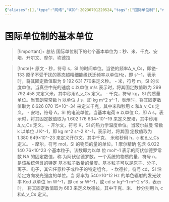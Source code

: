 ```yaml
---
{"aliases":[],"type":"网络","UID":20230701220524,"tags":["国际单位制"],"related":"[[七个基本物理常数]]","status":null,"banner_icon":"🌐","date":"2023-07-01 22:05:24","dg-publish":true,"permalink":"/10-Card/制卡/国际单位制的基本单位/","dgPassFrontmatter":true,"noteIcon":""}
---
```


# 国际单位制的基本单位

> [!important]+ 总结
> 国际单位制下的七个基本单位为：秒、米、千克、安培、开尔文、摩尔、坎德拉
> 

> [!note]+ 原文
> \- 秒，符号 s，SI 的时间单位。当铯的频率Δ_ν_Cs，即铯- 133 原子不受干扰的基态超精细能级跃迁频率以单位Hz，即 s^-1，表示时，将其固定数值取为 9 192 631 770来定义秒。
\- 米，符号 m，SI 的长度单位。当真空中光的速度 c 以单位 m/s 表示时，将其固定数值取为 299 792 458 来定义米，其中秒用Δ_ν_Cs 定义。
\- 千克，符号 kg，SI 的质量单位。当普朗克常数 h 以单位 J s，即 kg m^2 s^-1，表示时，将其固定数值取为 6.626 070 15×10^-34 来定义千克，其中米和秒用 c 和Δ_ν_Cs 定 义。
\- 安培，符号 A，SI 的电流单位。当基本电荷 e 以单位 C，即 A s，表示时，将其固定数值取为 1.602 176 634×10^-19 来定义安培，其中秒用Δ_ν_Cs 定义。
\- 开尔文，符号 K，SI 的热力学温度单位。当玻尔兹曼 常数 k 以单位 J K^-1，即 kg m^2 s^-2 K^-1，表示时，将其固 定数值取为 1.380 649×10^-23 来定义开尔文，其中千克、 米和秒用 h，c 和Δ_ν_Cs 定义。
\- 摩尔，符号 mol，SI 的物质的量的单位。1 摩尔精确 包含 6.022 140 76×10^23 个基本粒子。该数即为以单 位 mol^-1 表示的阿伏伽德罗常数 NA 的固定数值，称 为阿伏伽德罗数。一个系统的物质的量，符号 n，是该系统包含的特定 基本粒子数量的量度。基本粒子可以是原子、分子、离子、电子，其它任意粒子或粒子的特定组合。
\- 坎德拉，符号 cd，SI 沿给定方向发光强度的单位。当 频率为 540×10^12 Hz 的单色辐射的发光效率 Kcd 以单位 lm W^-1，即 cd sr W^-1，或 cd sr kg^-1 m^-2 s^3，表示时， 将其固定数值取为 683 来定义坎德拉，其中千克、米、 秒分别用 h, c 和Δ_ν_Cs 定义。

